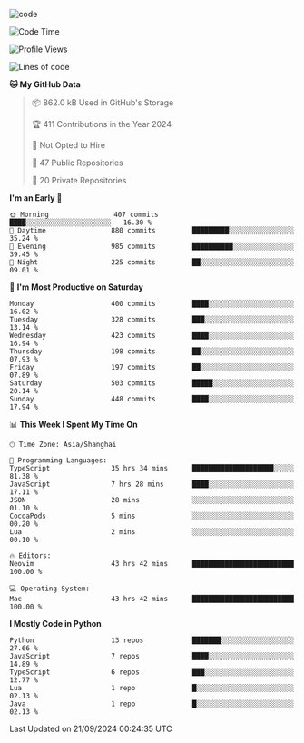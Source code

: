 
<!--
**liuyaanng/liuyaanng** is a ✨ _special_ ✨ repository because its `README.md` (this file) appears on your GitHub profile.

Here are some ideas to get you started:

- 🔭 I’m currently working on ...
- 🌱 I’m currently learning ...
- 👯 I’m looking to collaborate on ...
- 🤔 I’m looking for help with ...
- 💬 Ask me about ...
- 📫 How to reach me: ...
- 😄 Pronouns: ...
- ⚡ Fun fact: ...
-->


![code](https://cdn.jsdelivr.net/gh/liuyaanng/liuyaanng@1.0/code.gif) 

<!--START_SECTION:waka-->
![Code Time](http://img.shields.io/badge/Code%20Time-839%20hrs%2032%20mins-blue)

![Profile Views](http://img.shields.io/badge/Profile%20Views-0-blue)

![Lines of code](https://img.shields.io/badge/From%20Hello%20World%20I%27ve%20Written-14.7%20million%20lines%20of%20code-blue)

**🐱 My GitHub Data** 

> 📦 862.0 kB Used in GitHub's Storage 
 > 
> 🏆 411 Contributions in the Year 2024
 > 
> 🚫 Not Opted to Hire
 > 
> 📜 47 Public Repositories 
 > 
> 🔑 20 Private Repositories 
 > 
**I'm an Early 🐤** 

```text
🌞 Morning                407 commits         ████░░░░░░░░░░░░░░░░░░░░░   16.30 % 
🌆 Daytime                880 commits         █████████░░░░░░░░░░░░░░░░   35.24 % 
🌃 Evening                985 commits         ██████████░░░░░░░░░░░░░░░   39.45 % 
🌙 Night                  225 commits         ██░░░░░░░░░░░░░░░░░░░░░░░   09.01 % 
```
📅 **I'm Most Productive on Saturday** 

```text
Monday                   400 commits         ████░░░░░░░░░░░░░░░░░░░░░   16.02 % 
Tuesday                  328 commits         ███░░░░░░░░░░░░░░░░░░░░░░   13.14 % 
Wednesday                423 commits         ████░░░░░░░░░░░░░░░░░░░░░   16.94 % 
Thursday                 198 commits         ██░░░░░░░░░░░░░░░░░░░░░░░   07.93 % 
Friday                   197 commits         ██░░░░░░░░░░░░░░░░░░░░░░░   07.89 % 
Saturday                 503 commits         █████░░░░░░░░░░░░░░░░░░░░   20.14 % 
Sunday                   448 commits         ████░░░░░░░░░░░░░░░░░░░░░   17.94 % 
```


📊 **This Week I Spent My Time On** 

```text
🕑︎ Time Zone: Asia/Shanghai

💬 Programming Languages: 
TypeScript               35 hrs 34 mins      ████████████████████░░░░░   81.38 % 
JavaScript               7 hrs 28 mins       ████░░░░░░░░░░░░░░░░░░░░░   17.11 % 
JSON                     28 mins             ░░░░░░░░░░░░░░░░░░░░░░░░░   01.10 % 
CocoaPods                5 mins              ░░░░░░░░░░░░░░░░░░░░░░░░░   00.20 % 
Lua                      2 mins              ░░░░░░░░░░░░░░░░░░░░░░░░░   00.10 % 

🔥 Editors: 
Neovim                   43 hrs 42 mins      █████████████████████████   100.00 % 

💻 Operating System: 
Mac                      43 hrs 42 mins      █████████████████████████   100.00 % 
```

**I Mostly Code in Python** 

```text
Python                   13 repos            ███████░░░░░░░░░░░░░░░░░░   27.66 % 
JavaScript               7 repos             ████░░░░░░░░░░░░░░░░░░░░░   14.89 % 
TypeScript               6 repos             ███░░░░░░░░░░░░░░░░░░░░░░   12.77 % 
Lua                      1 repo              █░░░░░░░░░░░░░░░░░░░░░░░░   02.13 % 
Java                     1 repo              █░░░░░░░░░░░░░░░░░░░░░░░░   02.13 % 
```




 Last Updated on 21/09/2024 00:24:35 UTC
<!--END_SECTION:waka-->
